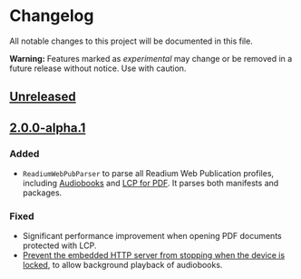 # Changelog

All notable changes to this project will be documented in this file.

**Warning:** Features marked as *experimental* may change or be removed in a future release without notice. Use with caution.

## [Unreleased]

## [2.0.0-alpha.1]

### Added

* `ReadiumWebPubParser` to parse all Readium Web Publication profiles, including [Audiobooks](https://readium.org/webpub-manifest/extensions/audiobook.html) and [LCP for PDF](https://readium.org/lcp-specs/notes/lcp-for-pdf.html). It parses both manifests and packages.

### Fixed

* Significant performance improvement when opening PDF documents protected with LCP.
* [Prevent the embedded HTTP server from stopping when the device is locked](https://github.com/readium/r2-streamer-swift/pull/163), to allow background playback of audiobooks.

[unreleased]: https://github.com/readium/r2-streamer-swift/compare/master...HEAD
[2.0.0-alpha.1]: https://github.com/readium/r2-streamer-swift/compare/1.2.5...2.0.0-alpha.1
